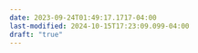 ```yaml
---
date: 2023-09-24T01:49:17.1717-04:00
last-modified: 2024-10-15T17:23:09.099-04:00
draft: "true"
---
```

